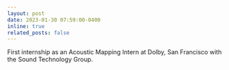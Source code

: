 ```yaml
---
layout: post
date: 2023-01-30 07:59:00-0400
inline: true
related_posts: false
---
```


First internship as an Acoustic Mapping Intern at Dolby, San Francisco with the Sound Technology Group.